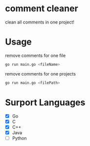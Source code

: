 # comment cleaner

clean all comments in one project!

# Usage

remove comments for one file

```bash
go run main.go <fileName>
```

remove comments for one projects

```bash
go run main.go <filePath>
```

# Surport Languages

- [x] Go
- [x] C
- [x] C++
- [x] Java
- [ ] Python
